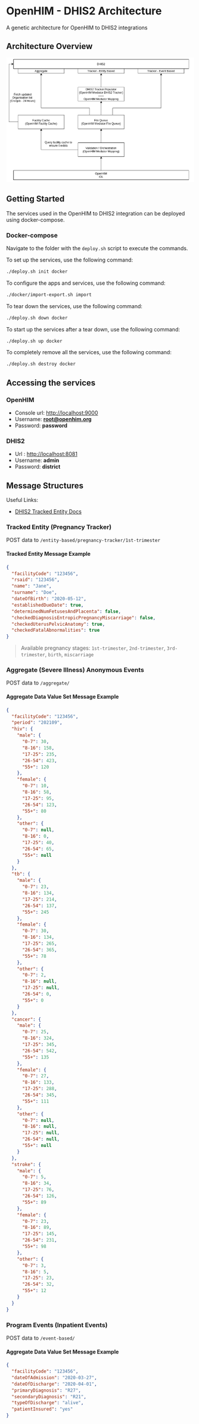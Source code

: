 # OpenHIM - DHIS2 Architecture

A genetic architecture for OpenHIM to DHIS2 integrations

## Architecture Overview

![OpenHIM DHIS2 Architecture](https://github.com/jembi/openhim-dhis2-architecture/blob/master/OpenHIM%20-%20DHIS2%20Architecture-Arch%202.png)

## Getting Started

The services used in the OpenHIM to DHIS2 integration can be deployed using docker-compose.

### Docker-compose

Navigate to the folder with the `deploy.sh` script to execute the commands.

To set up the services, use the following command:

```sh
./deploy.sh init docker
```

To configure the apps and services, use the following command:

```bash
./docker/import-export.sh import
```

To tear down the services, use the following command:

```bash
./deploy.sh down docker
```

To start up the services after a tear down, use the following command:

```bash
./deploy.sh up docker
```

To completely remove all the services, use the following command:

```bash
./deploy.sh destroy docker
```

## Accessing the services

### OpenHIM

- Console url: <http://localhost:9000>
- Username: **root@openhim.org**
- Password: **password**

### DHIS2

- Url : <http://localhost:8081>
- Username: **admin**
- Password: **district**

## Message Structures

Useful Links:

- [DHIS2 Tracked Entity Docs](https://docs.dhis2.org/2.34/en/dhis2_developer_manual/web-api.html#tracked-entity-instance-management)

### Tracked Entity (Pregnancy Tracker)

POST data to `/entity-based/pregnancy-tracker/1st-trimester`

#### Tracked Entity Message Example

```json
{
  "facilityCode": "123456",
  "rsaid": "123456",
  "name": "Jane",
  "surname": "Doe",
  "dateOfBirth": "2020-05-12",
  "establishedDueDate": true,
  "determinedNumFetusesAndPlacenta": false,
  "checkedDiagnosisEntropicPregnancyMiscarriage": false,
  "checkedUterusPelvicAnatomy": true,
  "checkedFatalAbnormalities": true
}
```

> Available pregnancy stages: `1st-trimester`, `2nd-trimester`, `3rd-trimester`, `birth`, `miscarriage`

### Aggregate (Severe Illness) Anonymous Events

POST data to `/aggregate/`

#### Aggregate Data Value Set Message Example

```json
{
  "facilityCode": "123456",
  "period": "202109",
  "hiv": {
    "male": {
      "0-7": 30,
      "8-16": 158,
      "17-25": 235,
      "26-54": 423,
      "55+": 120
    },
    "female": {
      "0-7": 10,
      "8-16": 58,
      "17-25": 95,
      "26-54": 123,
      "55+": 80
    },
    "other": {
      "0-7": null,
      "8-16": 0,
      "17-25": 40,
      "26-54": 65,
      "55+": null
    }
  },
  "tb": {
    "male": {
      "0-7": 23,
      "8-16": 134,
      "17-25": 214,
      "26-54": 137,
      "55+": 245
    },
    "female": {
      "0-7": 30,
      "8-16": 134,
      "17-25": 265,
      "26-54": 365,
      "55+": 78
    },
    "other": {
      "0-7": 2,
      "8-16": null,
      "17-25": null,
      "26-54": 0,
      "55+": 0
    }
  },
  "cancer": {
    "male": {
      "0-7": 25,
      "8-16": 324,
      "17-25": 345,
      "26-54": 542,
      "55+": 135
    },
    "female": {
      "0-7": 27,
      "8-16": 133,
      "17-25": 288,
      "26-54": 345,
      "55+": 111
    },
    "other": {
      "0-7": null,
      "8-16": null,
      "17-25": null,
      "26-54": null,
      "55+": null
    }
  },
  "stroke": {
    "male": {
      "0-7": 5,
      "8-16": 34,
      "17-25": 76,
      "26-54": 126,
      "55+": 89
    },
    "female": {
      "0-7": 23,
      "8-16": 89,
      "17-25": 145,
      "26-54": 231,
      "55+": 98
    },
    "other": {
      "0-7": 3,
      "8-16": 5,
      "17-25": 23,
      "26-54": 32,
      "55+": 12
    }
  }
}
```

### Program Events (Inpatient Events)

POST data to `/event-based/`

#### Aggregate Data Value Set Message Example

```json
{
  "facilityCode": "123456",
  "dateOfAdmission": "2020-03-27",
  "dateOfDischarge": "2020-04-01",
  "primaryDiagnosis": "R27",
  "secondaryDiagnosis": "R21",
  "typeOfDischarge": "alive",
  "patientInsured": "yes"
}
```
